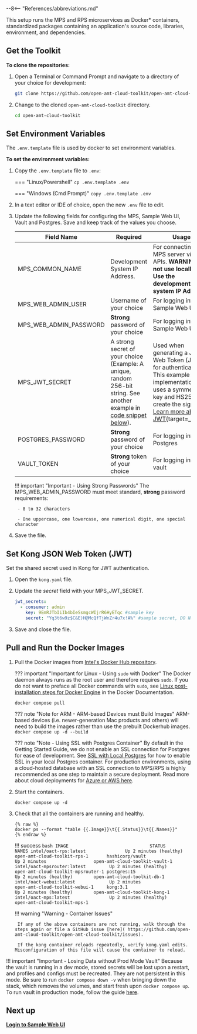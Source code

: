 --8<-- "References/abbreviations.md"

This setup runs the MPS and RPS microservices as Docker* containers, standardized packages containing an application's source code, libraries, environment, and dependencies. 

## Get the Toolkit

**To clone the repositories:**

1. Open a Terminal or Command Prompt and navigate to a directory of your choice for development:

    ``` bash
    git clone https://github.com/open-amt-cloud-toolkit/open-amt-cloud-toolkit --branch v{{ repoVersion.oamtct }} --recursive
    ```
  
2. Change to the cloned `open-amt-cloud-toolkit` directory.
    ``` bash
    cd open-amt-cloud-toolkit
    ```

## Set Environment Variables  

The  `.env.template` file is used by docker to set environment variables.

**To set the environment variables:**

1. Copy the `.env.template` file to `.env`:

    === "Linux/Powershell"
        ```
        cp .env.template .env
        ```
    
    === "Windows (Cmd Prompt)"
        ```
        copy .env.template .env
        ```

2. In a text editor or IDE of choice, open the new `.env` file to edit.

3. Update the following fields for configuring the MPS, Sample Web UI, Vault and Postgres. Save and keep track of the values you choose.

    | Field Name | Required | Usage |
    | -------------          | ------------------ | ------------ |
    | MPS_COMMON_NAME        | Development System IP Address. | For connecting to MPS server via UI or APIs. **WARNING: Do not use localhost. Use the development system IP Address.**|
    | MPS_WEB_ADMIN_USER     | Username of your choice            | For logging into the Sample Web UI |
    | MPS_WEB_ADMIN_PASSWORD | **Strong** password of your choice | For logging into the Sample Web UI |
    | MPS_JWT_SECRET         | A strong secret of your choice (Example: A unique, random 256-bit string. See another example in [code snippet below](#set-kong-json-web-token-jwt)).    | Used when generating a JSON Web Token (JWT) for authentication. This example implementation uses a symmetrical key and HS256 to create the signature. [Learn more about JWT](https://jwt.io/introduction){target=_blank}.|
    | POSTGRES_PASSWORD      | **Strong** password of your choice | For logging into the Postgres |
    | VAULT_TOKEN            | **Strong** token of your choice    | For logging into the vault |

    !!! important "Important - Using Strong Passwords"
        The MPS_WEB_ADMIN_PASSWORD must meet standard, **strong** password requirements:

        - 8 to 32 characters

        - One uppercase, one lowercase, one numerical digit, one special character

4. Save the file.

## Set Kong JSON Web Token (JWT)

Set the shared secret used in Kong for JWT authentication.

1. Open the `kong.yaml` file.

2. Update the *secret* field with your MPS_JWT_SECRET.

    ``` yaml hl_lines="4"
    jwt_secrets:
      - consumer: admin
        key: 9EmRJTbIiIb4bIeSsmgcWIjrR6HyETqc #sample key
        secret: "Yq3t6w9z$C&E)H@McQfTjWnZr4u7x!A%" #sample secret, DO NOT use for production
    ```

3. Save and close the file.


## <a name="Builddockerimages"></a>Pull and Run the Docker Images

1. Pull the Docker images from [Intel's Docker Hub repository](https://hub.docker.com/search?q=oact&type=image).

    ??? important "Important for Linux - Using `sudo` with Docker"
        The Docker daemon always runs as the root user and therefore requires `sudo`. If you do not want to preface all Docker commands with `sudo`, see [Linux post-installation steps for Docker Engine](https://docs.docker.com/engine/install/linux-postinstall/) in the Docker Documentation.

    ```
    docker compose pull
    ```

    ??? note "Note for ARM -  ARM-based Devices must Build Images"
        ARM-based devices (i.e. newer-generation Mac products and others) will need to build the images rather than use the prebuilt Dockerhub images.
        ```
        docker compose up -d --build
        ```

    ??? note "Note - Using SSL with Postgres Container"
        By default in the Getting Started Guide, we do not enable an SSL connection for Postgres for ease of development. See [SSL with Local Postgres](../Reference/sslpostgresLocal.md) for how to enable SSL in your local Postgres container. For production environments, using a cloud-hosted database with an SSL connection to MPS/RPS is highly recommended as one step to maintain a secure deployment. Read more about cloud deployments for [Azure or AWS here](../Tutorials/Scaling/overview.md).

2.  Start the containers.
    
    ```
    docker compose up -d
    ```

3. Check that all the containers are running and healthy.

    ```
    {% raw %}
    docker ps --format "table {{.Image}}\t{{.Status}}\t{{.Names}}"
    {% endraw %}
    ```
    
    !!! success
        ``` bash
        IMAGE                               STATUS                        NAMES
        intel/oact-rps:latest               Up 2 minutes (healthy)        open-amt-cloud-toolkit-rps-1      
        hashicorp/vault                     Up 2 minutes                  open-amt-cloud-toolkit-vault-1    
        intel/oact-mpsrouter:latest         Up 2 minutes (healthy)        open-amt-cloud-toolkit-mpsrouter-1
        postgres:15                         Up 2 minutes (healthy)        open-amt-cloud-toolkit-db-1       
        intel/oact-webui:latest             Up 2 minutes                  open-amt-cloud-toolkit-webui-1    
        kong:3.1                            Up 2 minutes (healthy)        open-amt-cloud-toolkit-kong-1     
        intel/oact-mps:latest               Up 2 minutes (healthy)        open-amt-cloud-toolkit-mps-1
        ```
  
    !!! warning "Warning - Container Issues" 

        If any of the above containers are not running, walk through the steps again or file a GitHub issue [here]( https://github.com/open-amt-cloud-toolkit/open-amt-cloud-toolkit/issues).

        If the kong container reloads repeatedly, verify kong.yaml edits. Misconfiguration of this file will cause the container to reload.

!!! important "Important - Losing Data without Prod Mode Vault"
    Because the vault is running in a dev mode, stored secrets will be lost upon a restart, and profiles and configs must be recreated. They are not persistent in this mode. Be sure to run `docker compose down -v` when bringing down the stack, which removes the volumes, and start fresh upon `docker compose up`.  To run vault in production mode, follow the guide [here](../Reference/productionVault.md).

    

## Next up
[**Login to Sample Web UI**](../GetStarted/loginToUI.md)
